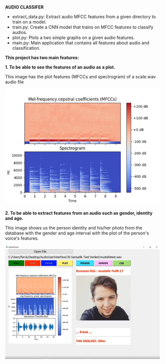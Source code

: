 **AUDIO CLASSIFER**

* extract_data.py: Extract audio MFCC features from a given directory to train on a model.
* train.py: Create a CNN model that trains on MFCC features to classify audios.
* plot.py: Plots a two simple graphs on a given audio features.
* main.py: Main application that contains all features about audio and classification.

**This project has two main features:**

**1. To be able to see the features of an audio as a plot.**

This image has the plot features (MFCCs and spectrogram) of a scale.wav audio file

![Alt text](scale.wav_plot.jpg)

**2. To be able to extract features from an audio such as gender, identity and age.**

This image shows us the person identity and his/her photo from the database with the gender and
age interval with the plot of the person's voice's features.

![Alt text](result.png)
